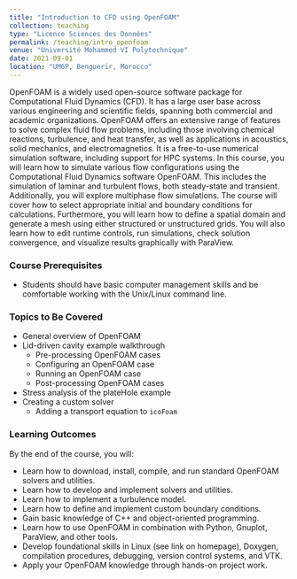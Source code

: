 ```yaml
---
title: "Introduction to CFD using OpenFOAM"
collection: teaching
type: "Licence Sciences des Données"
permalink: /teaching/intro_openfoam
venue: "Université Mohammed VI Polytechnique"
date: 2021-09-01
location: "UM6P, Benguerir, Morocco"
---
```


OpenFOAM is a widely used open-source software package for Computational Fluid Dynamics (CFD). It has a large user base across various engineering and scientific fields, spanning both commercial and academic organizations. OpenFOAM offers an extensive range of features to solve complex fluid flow problems, including those involving chemical reactions, turbulence, and heat transfer, as well as applications in acoustics, solid mechanics, and electromagnetics. It is a free-to-use numerical simulation software, including support for HPC systems. In this course, you will learn how to simulate various flow configurations using the Computational Fluid Dynamics software OpenFOAM. This includes the simulation of laminar and turbulent flows, both steady-state and transient. Additionally, you will explore multiphase flow simulations. The course will cover how to select appropriate initial and boundary conditions for calculations. Furthermore, you will learn how to define a spatial domain and generate a mesh using either structured or unstructured grids. You will also learn how to edit runtime controls, run simulations, check solution convergence, and visualize results graphically with ParaView.

### Course Prerequisites

- Students should have basic computer management skills and be comfortable working with the Unix/Linux command line.

### Topics to Be Covered 

- General overview of OpenFOAM
- Lid-driven cavity example walkthrough
  * Pre-processing OpenFOAM cases
  * Configuring an OpenFOAM case
  * Running an OpenFOAM case
  * Post-processing OpenFOAM cases
- Stress analysis of the plateHole example
- Creating a custom solver
  * Adding a transport equation to `icoFoam`

### Learning Outcomes

By the end of the course, you will:

- Learn how to download, install, compile, and run standard OpenFOAM solvers and utilities.
- Learn how to develop and implement solvers and utilities.
- Learn how to implement a turbulence model.
- Learn how to define and implement custom boundary conditions.
- Gain basic knowledge of C++ and object-oriented programming.
- Learn how to use OpenFOAM in combination with Python, Gnuplot, ParaView, and other tools.
- Develop foundational skills in Linux (see link on homepage), Doxygen, compilation procedures, debugging, version control systems, and VTK.
- Apply your OpenFOAM knowledge through hands-on project work.

